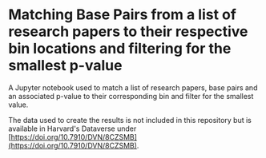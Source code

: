 # Matching Base Pairs from a list of research papers to their respective bin locations and filtering for the smallest p-value
A Jupyter notebook used to match a list of research papers, base pairs and an associated p-value to their corresponding bin and filter for the smallest value.

The data used to create the results is not included in this repository but is available in Harvard's Dataverse under [https://doi.org/10.7910/DVN/8CZSMB](https://doi.org/10.7910/DVN/8CZSMB).
